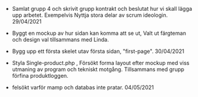 
* Samlat grupp 4 och skrivit grupp kontrakt och beslutat hur vi skall lägga upp arbetet. Exempelvis Nyttja stora delar av scrum ideologin.
29/04/2021

* Byggt en mockup av hur sidan kan komma att se ut, Valt ut färgteman och design val tillsammans med Linda.

* Bygg upp ett första skelet utav första sidan, "first-page".
30/04/2021

* Styla Single-product.php , Försökt forma layout efter mockup med viss utmaning av program och tekniskt motgång. Tillsammans med grupp förfina produktloggen.
* felsökt varför mamp och databas inte pratar. 
 04/05/2021